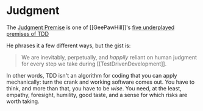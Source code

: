 # Judgment

The [Judgment Premise](
https://www.geepawhill.org/2020/12/22/the-judgment-premise/) is one of [[GeePawHill]]'s [five underplayed premises of TDD](https://www.geepawhill.org/2018/01/18/five-underplayed-premises-of-tdd-2/)

He phrases it a few different ways, but the gist is:

> We are inevitably, perpetually, and _happily_ reliant on human judgment for every step we take during [[TestDrivenDevelopment]].

In other words, TDD isn't an algorithm for coding that you can apply mechanically: turn the crank and working software comes out. You have to think, and more than that, you have to be _wise_. You need, at the least, empathy, foresight, humility, good taste, and a sense for which risks are worth taking.